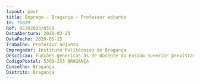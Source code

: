 ```yaml
--- 
layout: post
title: Emprego - Bragança - Professor adjunto
Id: 75679
Ref: OE202003/0559
DataAbertura: 2020-03-25
DataFecho: 2020-05-15
Trabalho: Professor adjunto
Empregador: Instituto Politécnico de Bragança
Descricao: Funções genéricas às de docente do Ensino Su+erior previstas no artº nº2º A do ECPESP.
CodigoPostal: 5300-253 BRAGANÇA
Concelho: Bragança
Distrito: Bragança
--- 
```

